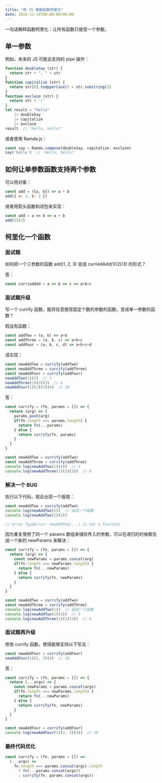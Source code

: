```yaml
---
title: "用 JS 理解函数柯里化"
date: 2019-11-14T00:00:00+08:00
---
```


一句话解释函数柯里化：让所有函数只接受一个参数。

## 单一参数

例如，未来的 JS 可能会支持的 pipe 操作：

```javascript
function doubleSay (str) {
  return str + ", " + str
}
function capitalize (str) {
  return str[0].toUpperCase() + str.substring(1)
}
function exclaim (str) {
  return str + '!'
}
let result = "hello"
    |> doubleSay
    |> capitalize
    |> exclaim
result  // "Hello, hello!"
```

或者使用 Ramda.js：

```javascript
const say = Ramda.compose(doubleSay, capitalize, exclaim)
say('hello')  // 'Hello, hello!'
```


## 如何让单参数函数支持两个参数

可以用对象：

```javascript
const add = ({a, b}) => a + b
add({ a: 1, b: 2 })
```

或者用箭头函数和闭包来实现：

```javascript
const add = a => b => a + b
add(1)(2)
```


## 柯里化一个函数

### 面试题

如何把一个三参数的函数 add(1, 2, 3) 变成 curriedAdd(1)(2)(3) 的形式？

答：

```javascript
const curriedAdd = a => b => c => a+b+c
```

### 面试题升级

写一个 currify 函数，能将任意接受固定个数的参数的函数，变成单一参数的函数？

假设有函数：

```javascript
const addTwo = (a, b) => a+b
const addThree = (a, b, c) => a+b+c
const addFour = (a, b, c, d) => a+b+c+d
```

请实现：

```javascript
const newAddTwo = currify(addTwo)
const newAddThree = currify(addThree)
const newAddFour = currify(addFour)
newAddTwo(1)(2)  // 3
newAddThree(1)(2)(3)  // 6
newAddFour(1)(2)(3)(4)  // 10
```

答：

```javascript
const currify = (fn, params = []) => {
  return (arg) => {
    params.push(arg)
    if(fn.length === params.length) {
      return fn(...params)
    } else {
      return currify(fn, params)
    }
  }
}

const newAddTwo = currify(addTwo)
const newAddThree = currify(addThree)
console.log(newAddTwo(1)(2))  // 3
console.log(newAddThree(1)(2)(3))  // 6
```

### 解决一个 BUG

执行以下代码，就会出现一个报错：

```javascript
const newAddTwo = currify(addTwo)
console.log(newAddTwo(1))  // 返回一个函数
console.log(newAddTwo(1)(2))

// error TypeError: newAddTwo(...) is not a function
```

因为重复使用了同一个 params 数组来储存传入的参数，可以在递归的时候都生成一个新的 newParams 来解决：

```javascript
const currify = (fn, params = []) => {
  return (arg) => {
    const newParams = params.concat(arg)
    if(fn.length === newParams.length) {
      return fn(...newParams)
    } else {
      return currify(fn, newParams)
    }
  }
}

const newAddTwo = currify(addTwo)
const newAddThree = currify(addThree)
console.log(newAddTwo(1))  // 返回一个函数
console.log(newAddTwo(1)(2))  // 3
console.log(newAddThree(1)(2)(3))  // 6
```

### 面试题再升级

修改 currify 函数，使得能够支持以下写法：

```javascript
const newAddFour = currify(addFour)
newAddFour(1)(2, 3)(4)  // 10
```

答：

```javascript
const currify = (fn, params = []) => {
  return (...args) => {
    const newParams = params.concat(args)
    if(fn.length === newParams.length) {
      return fn(...newParams)
    } else {
      return currify(fn, newParams)
    }
  }
}

const newAddFour = currify(addFour)
console.log(newAddFour(1)(2, 3)(4))  // 10
```

### 最终代码优化

```javascript
const currify = (fn, params = []) =>
  (...args) =>
    fn.length === params.concat(args).length
      ? fn(...params.concat(args))
      : currify(fn, params.concat(args))
```